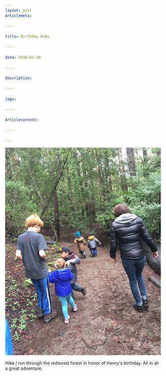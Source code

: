 ```yaml
---
layout: post
Articlemeta: 

----

title: Birthday Hike

----

date: 2016-01-30

----

description: 

----

tags: 

----

Articlecontent: 

----

--- 
```


![tell-me-more](.\images\posts\20160130-birthday-hike\tell-me-more.jpg)

Hike / run through the redwood forest in honor of Henry's birthday. All in all a great adventure.
